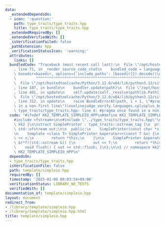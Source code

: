 ```yaml
---
data:
  _extendedDependsOn:
  - icon: ':question:'
    path: type_traits/type_traits.hpp
    title: type_traits/type_traits.hpp
  _extendedRequiredBy: []
  _extendedVerifiedWith: []
  _isVerificationFailed: false
  _pathExtension: hpp
  _verificationStatusIcon: ':warning:'
  attributes:
    links: []
  bundledCode: "Traceback (most recent call last):\n  File \"/opt/hostedtoolcache/Python/3.12.0/x64/lib/python3.12/site-packages/onlinejudge_verify/documentation/build.py\"\
    , line 71, in _render_source_code_stat\n    bundled_code = language.bundle(stat.path,\
    \ basedir=basedir, options={'include_paths': [basedir]}).decode()\n          \
    \         ^^^^^^^^^^^^^^^^^^^^^^^^^^^^^^^^^^^^^^^^^^^^^^^^^^^^^^^^^^^^^^^^^^^^^^^^^^^^^^^^^\n\
    \  File \"/opt/hostedtoolcache/Python/3.12.0/x64/lib/python3.12/site-packages/onlinejudge_verify/languages/cplusplus.py\"\
    , line 187, in bundle\n    bundler.update(path)\n  File \"/opt/hostedtoolcache/Python/3.12.0/x64/lib/python3.12/site-packages/onlinejudge_verify/languages/cplusplus_bundle.py\"\
    , line 401, in update\n    self.update(self._resolve(pathlib.Path(included), included_from=path))\n\
    \  File \"/opt/hostedtoolcache/Python/3.12.0/x64/lib/python3.12/site-packages/onlinejudge_verify/languages/cplusplus_bundle.py\"\
    , line 312, in update\n    raise BundleErrorAt(path, i + 1, \"#pragma once found\
    \ in a non-first line\")\nonlinejudge_verify.languages.cplusplus_bundle.BundleErrorAt:\
    \ type_traits/type_traits.hpp: line 4: #pragma once found in a non-first line\n"
  code: "#ifndef KK2_TEMPLATE_SIMPLEIO_HPP\n#define KK2_TEMPLATE_SIMPLEIO_HPP 1\n\n\
    #include <fstream>\n\n#include \"../type_traits/type_traits.hpp\"\n\nnamespace\
    \ kk2 {\n\nstruct SimplePrinter : type_traits::ostream_tag {\n  private:\n   \
    \ std::ofstream out;\n\n  public:\n    SimplePrinter(const char *s) : out(s) {}\n\
    \n    template <class T> SimplePrinter &operator<<(const T &x) {\n        out\
    \ << x;\n        return *this;\n    }\n\n    SimplePrinter &operator<<(std::ostream\
    \ &(*f)(std::ostream &)) {\n        out << f;\n        return *this;\n    }\n\n\
    \    void flush() { out << std::flush; }\n};\n\n} // namespace kk2\n\n#endif //\
    \ KK2_TEMPLATE_SIMPLEIO_HPP\n"
  dependsOn:
  - type_traits/type_traits.hpp
  isVerificationFile: false
  path: template/simpleio.hpp
  requiredBy: []
  timestamp: '2025-01-06 00:03:54+09:00'
  verificationStatus: LIBRARY_NO_TESTS
  verifiedWith: []
documentation_of: template/simpleio.hpp
layout: document
redirect_from:
- /library/template/simpleio.hpp
- /library/template/simpleio.hpp.html
title: template/simpleio.hpp
---
```

